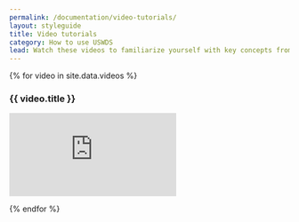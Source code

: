 ```yaml
---
permalink: /documentation/video-tutorials/
layout: styleguide
title: Video tutorials
category: How to use USWDS
lead: Watch these videos to familiarize yourself with key concepts from USWDS and open source development.
---
```


{% for video in site.data.videos %}

### {{ video.title }}

<div class="usa-embed-container">
  <iframe src="https://www.youtube.com/embed/{{ video.id }}" frameborder="0" allowfullscreen></iframe>
</div>

{% endfor %}
